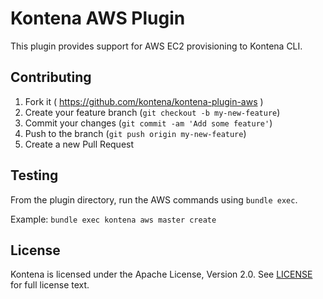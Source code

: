 # Kontena AWS Plugin

This plugin provides support for AWS EC2 provisioning to Kontena CLI.


## Contributing

1. Fork it ( https://github.com/kontena/kontena-plugin-aws )
2. Create your feature branch (`git checkout -b my-new-feature`)
3. Commit your changes (`git commit -am 'Add some feature'`)
4. Push to the branch (`git push origin my-new-feature`)
5. Create a new Pull Request

## Testing

From the plugin directory, run the AWS commands using `bundle exec`.

Example: `bundle exec kontena aws master create`

## License

Kontena is licensed under the Apache License, Version 2.0. See [LICENSE](LICENSE.txt) for full license text.
